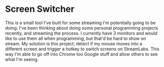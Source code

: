 # Screen Switcher

This is a small tool I've built for some streaming I'm potentially going to be doing. I've been thinking about doing some personal programming projects recently, and streaming the process. I currently have 3 monitors and would like to use them all when programming, but that'd be hard to show on stream. My solution is this project; detect if my mouse moves into a different screen and trigger a hotkey to switch screens on StreamLabs. This way I'm able to go off into Chrome too Google stuff and allow others to see what I'm seeing.

